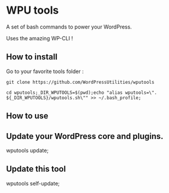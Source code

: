 # WPU tools

A set of bash commands to power your WordPress.

Uses the amazing WP-CLI !


## How to install

Go to your favorite tools folder :

```git clone https://github.com/WordPressUtilities/wputools```

```cd wputools;_DIR_WPUTOOLS=$(pwd);echo "alias wputools=\". ${_DIR_WPUTOOLS}/wputools.sh\"" >> ~/.bash_profile;```

## How to use

## Update your WordPress core and plugins.

wputools update;

## Update this tool

wputools self-update;
